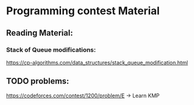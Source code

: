 # Programming contest Material

## Reading Material:

### Stack of Queue modifications:
  https://cp-algorithms.com/data_structures/stack_queue_modification.html


## TODO problems: 

  https://codeforces.com/contest/1200/problem/E  -> Learn KMP
  

